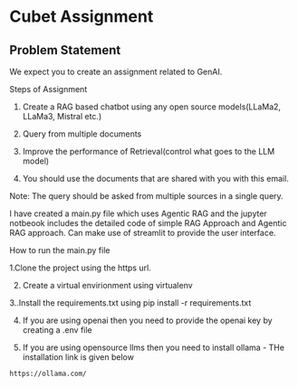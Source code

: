# Cubet Assignment 

## Problem Statement

We expect you to create an assignment related to GenAI.

Steps of Assignment

1. Create a RAG based chatbot using any open source models(LLaMa2, LLaMa3, Mistral
etc.)

2. Query from multiple documents
   
3. Improve the performance of Retrieval(control what goes to the LLM model)
    
4. You should use the documents that are shared with you with this email.
 
Note: The query should be asked from multiple sources in a single query.


I have created a main.py file which uses Agentic RAG and the jupyter notbeook includes the detailed code of simple RAG Approach and Agentic RAG approach. Can make use of streamlit to provide the user interface.

How to run the main.py file

  1.Clone the project using the https url.

  2. Create a virtual envirionment using virtualenv
    
  3..Install the requirements.txt using pip install -r requirements.txt
   
  4. If you are using openai then you need to provide the openai key by creating a .env file
   
  5. If you are using opensource llms then you need to install ollama -  THe installation link is given below
   
    https://ollama.com/

